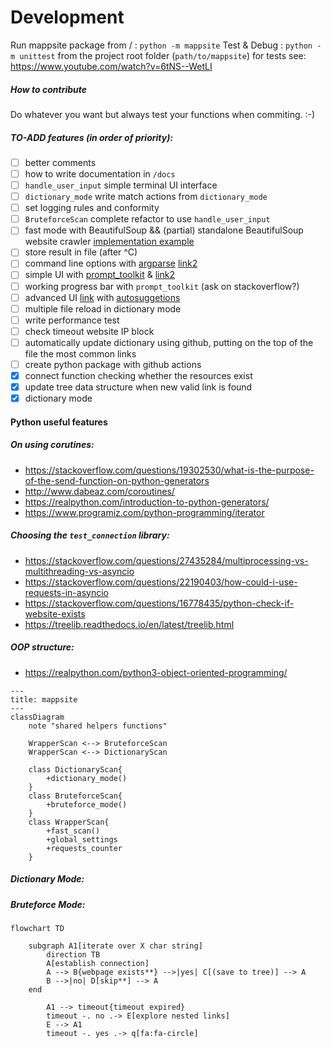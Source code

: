 
# Development 
Run mappsite package from / : `python -m mappsite`
Test & Debug : `python -m unittest` from the project root folder (`path/to/mappsite`)
for tests see: https://www.youtube.com/watch?v=6tNS--WetLI


##### How to contribute
Do whatever you want but always test your functions when commiting. :-)


##### TO-ADD features (in order of priority):
- [ ] better comments
- [ ] how to write documentation in `/docs`
- [ ] `handle_user_input` simple terminal UI interface
- [ ] `dictionary_mode` write match actions from `dictionary_mode`
- [ ] set logging rules and conformity
- [ ] `BruteforceScan` complete refactor to use `handle_user_input`
- [ ] fast mode with BeautifulSoup && (partial) standalone BeautifulSoup website crawler [implementation example](https://morioh.com/p/f346243ef56e)
- [ ] store result in file (after ^C)
- [ ] command line options with [argparse](https://realpython.com/command-line-interfaces-python-argparse/) [link2](https://towardsdatascience.com/a-simple-guide-to-command-line-arguments-with-argparse-6824c30ab1c3)
- [ ] simple UI with [prompt_toolkit](https://python-prompt-toolkit.readthedocs.io/en/stable/pages/asking_for_input.html) & [link2](https://github.com/pavdmyt/yaspin?tab=readme-ov-file)
- [ ] working progress bar with `prompt_toolkit` (ask on stackoverflow?)
- [ ] advanced UI [link](https://opensource.com/article/17/5/4-practical-python-libraries) with [autosuggetions](https://python-prompt-toolkit.readthedocs.io/en/stable/pages/tutorials/repl.html)
- [ ] multiple file reload in dictionary mode
- [ ] write performance test
- [ ] check timeout website IP block
- [ ] automatically update dictionary using github, putting on the top of the file the most common links
- [ ] create python package with github actions
- [x] connect function checking whether the resources exist
- [x] update tree data structure when new valid link is found
- [x] dictionary mode

#### Python useful features
##### On using corutines:
* https://stackoverflow.com/questions/19302530/what-is-the-purpose-of-the-send-function-on-python-generators
* http://www.dabeaz.com/coroutines/
* https://realpython.com/introduction-to-python-generators/
* https://www.programiz.com/python-programming/iterator

##### Choosing the `test_connection` library:
* https://stackoverflow.com/questions/27435284/multiprocessing-vs-multithreading-vs-asyncio
* https://stackoverflow.com/questions/22190403/how-could-i-use-requests-in-asyncio
* https://stackoverflow.com/questions/16778435/python-check-if-website-exists
* https://treelib.readthedocs.io/en/latest/treelib.html

##### OOP structure:
* https://realpython.com/python3-object-oriented-programming/
```mermaid
---
title: mappsite
---
classDiagram
    note "shared helpers functions"

    WrapperScan <--> BruteforceScan
    WrapperScan <--> DictionaryScan

    class DictionaryScan{
        +dictionary_mode()
    }
    class BruteforceScan{
        +bruteforce_mode()
    }
    class WrapperScan{
        +fast_scan()
        +global_settings
        +requests_counter
    }
```


##### Dictionary Mode:



##### Bruteforce Mode:
```mermaid
flowchart TD

    subgraph A1[iterate over X char string]
        direction TB
        A[establish connection]
      	A --> B{webpage exists**} -->|yes| C[(save to tree)] --> A
      	B -->|no| D[skip**] --> A
    end

        A1 --> timeout{timeout expired}
        timeout -. no .-> E[explore nested links]
        E --> A1
        timeout -. yes .-> q[fa:fa-circle]
```


